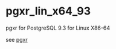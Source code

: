 # pgxr_lin_x64_93
pgxr for PostgreSQL 9.3 for Linux X86-64

see [pgxr](https://github.com/clia/pgxr)